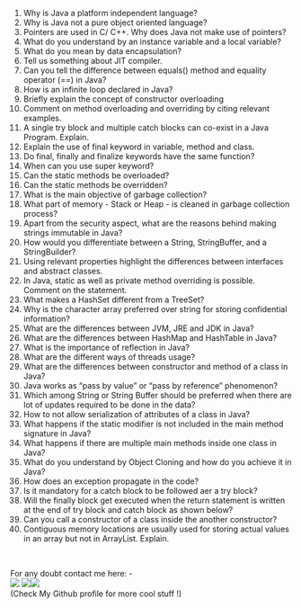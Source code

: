 1.  Why is Java a platform independent language?<br>
2.  Why is Java not a pure object oriented language?<br>
3.  Pointers are used in C/ C++. Why does Java not make use of pointers?<br>
4.  What do you understand by an instance variable and a local variable?<br>
5.  What do you mean by data encapsulation?<br>
6.  Tell us something about JIT compiler.<br>
7.  Can you tell the difference between equals() method and equality operator (==) in
Java?<br>
8.  How is an infinite loop declared in Java?<br>
9.  Briefly explain the concept of constructor overloading<br>
10.  Comment on method overloading and overriding by citing relevant examples.<br>
11.  A single try block and multiple catch blocks can co-exist in a Java Program.
Explain.<br>
12.  Explain the use of final keyword in variable, method and class.<br>
13.  Do final, finally and finalize keywords have the same function?<br>
14.  When can you use super keyword?<br>
15.  Can the static methods be overloaded?<br>
16.  Can the static methods be overridden?<br>
17.  What is the main objective of garbage collection?<br>
18.  What part of memory - Stack or Heap - is cleaned in garbage collection process?<br>
19.  Apart from the security aspect, what are the reasons behind making strings
immutable in Java?<br>
20.  How would you differentiate between a String, StringBuffer, and a
StringBuilder?<br>
21.  Using relevant properties highlight the differences between interfaces and
abstract classes.<br>
22.  In Java, static as well as private method overriding is possible. Comment on the
statement.<br>
23.  What makes a HashSet different from a TreeSet?<br>
24.  Why is the character array preferred over string for storing confidential
information?<br>
25.  What are the differences between JVM, JRE and JDK in Java?<br>
26.  What are the differences between HashMap and HashTable in Java?<br>
27.  What is the importance of reflection in Java?<br>
28.  What are the different ways of threads usage?<br>
29.  What are the differences between constructor and method of a class in Java?<br>
30.  Java works as “pass by value” or “pass by reference” phenomenon?<br>
31.  Which among String or String Buffer should be preferred when there are lot of
updates required to be done in the data?<br>
32.  How to not allow serialization of attributes of a class in Java?<br>
33.  What happens if the static modifier is not included in the main method
signature in Java?<br>
34.  What happens if there are multiple main methods inside one class in Java?<br>
35.  What do you understand by Object Cloning and how do you achieve it in Java?<br>
36.  How does an exception propagate in the code?<br>
37.  Is it mandatory for a catch block to be followed aer a try block?<br>
38.  Will the finally block get executed when the return statement is written at the
end of try block and catch block as shown below?<br>
39.  Can you call a constructor of a class inside the another constructor?<br>
40.  Contiguous memory locations are usually used for storing actual values in an
array but not in ArrayList. Explain.<br>
<br>

For any doubt contact me  here: - <br>
[<img src="https://img.icons8.com/color/50/000000/instagram-new--v2.png"/>](https://www.instagram.com/lets__code/) [<img src="https://img.icons8.com/color/48/000000/github--v3.png"/>](https://github.com/avinash201199)[<img src="https://img.icons8.com/color/48/000000/linkedin.png"/>](https://www.linkedin.com/in/avinash-singh-071b79175/)
<br>(Check My Github profile for more cool stuff !)<br>
